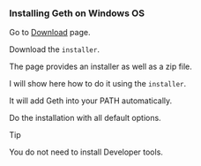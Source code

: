 ### Installing Geth on Windows OS

Go to [Download](https://geth.ethereum.org/downloads/) page.

Download the `installer`. 

The page provides an installer as well as a zip file. 

I will show here how to do it using the `installer`.

It will add Geth into your PATH automatically. 

Do the installation with all default options.

> [!TIP]
> You do not need to install Developer tools.

